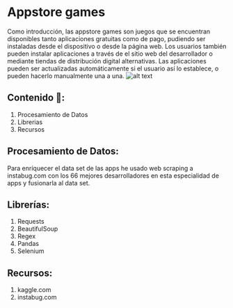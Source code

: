 # Appstore games

Como introducción, las appstore games son juegos que se encuentran disponibles tanto aplicaciones gratuitas como de pago, pudiendo ser instaladas desde el dispositivo o desde la página web. Los usuarios también pueden instalar aplicaciones a través de el sitio web del desarrollador o mediante tiendas de distribución digital alternativas. Las aplicaciones pueden ser actualizadas automáticamente si el usuario así lo establece, o pueden hacerlo manualmente una a una. 
 ![alt text](https://github.com/Antoniosm88/Web-scraping-Project-2/blob/master/Inputs/%C3%ADndice.jpeg)
## Contenido 🚀:

1. Procesamiento de Datos
2. Librerias
3. Recursos

## Procesamiento de Datos:

Para enríquecer el data set de las apps he usado web scraping a instabug.com con los 66 mejores desarrolladores en esta especialidad de apps y fusionarla al data set.


## Librerías:

1. Requests
2. BeautifulSoup
3. Regex
4. Pandas
5. Selenium
## Recursos:

1. kaggle.com
2. instabug.com

